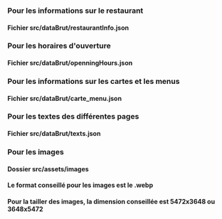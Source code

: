 ### Pour les informations sur le restaurant

#### Fichier src/dataBrut/restaurantInfo.json

### Pour les horaires d'ouverture
#### Fichier src/dataBrut/openningHours.json

### Pour les informations sur les cartes et les menus
#### Fichier src/dataBrut/carte_menu.json

### Pour les textes des différentes pages
#### Fichier src/dataBrut/texts.json

### Pour les images
#### Dossier src/assets/images

#### Le format conseillé pour les images est le .webp
#### Pour la tailler des images, la dimension conseillée est 5472x3648 ou 3648x5472



